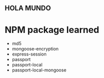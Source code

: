 ## HOLA MUNDO

# NPM package learned

* md5
* mongoose-encryption
* express-session
* passport
* passport-local
* passport-local-mongoose